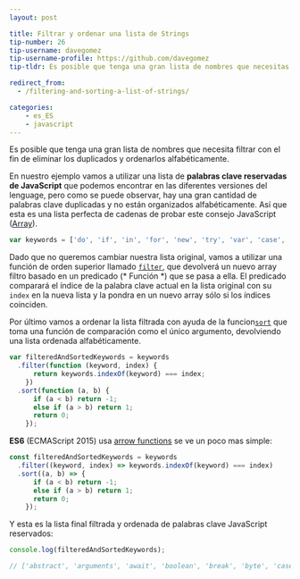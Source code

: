 ```yaml
---
layout: post

title: Filtrar y ordenar una lista de Strings
tip-number: 26
tip-username: davegomez
tip-username-profile: https://github.com/davegomez
tip-tldr: Es posible que tenga una gran lista de nombres que necesitas filtrar con el fin de eliminar los duplicados y ordenarlos alfabéticamente.

redirect_from:
  - /filtering-and-sorting-a-list-of-strings/

categories:
    - es_ES
    - javascript
---
```


Es posible que tenga una gran lista de nombres que necesita filtrar con el fin de eliminar los duplicados y ordenarlos alfabéticamente.

En nuestro ejemplo vamos a utilizar una lista de **palabras clave reservadas de JavaScript** que podemos encontrar en las diferentes versiones del lenguage, pero como se puede observar, hay una gran cantidad de palabras clave duplicadas y no están organizados alfabéticamente. Así que esta es una lista perfecta de cadenas de probar este consejo JavaScript ([Array](https://developer.mozilla.org/en-US/docs/Web/JavaScript/Reference/Global_Objects/Array)).

```js
var keywords = ['do', 'if', 'in', 'for', 'new', 'try', 'var', 'case', 'else', 'enum', 'null', 'this', 'true', 'void', 'with', 'break', 'catch', 'class', 'const', 'false', 'super', 'throw', 'while', 'delete', 'export', 'import', 'return', 'switch', 'typeof', 'default', 'extends', 'finally', 'continue', 'debugger', 'function', 'do', 'if', 'in', 'for', 'int', 'new', 'try', 'var', 'byte', 'case', 'char', 'else', 'enum', 'goto', 'long', 'null', 'this', 'true', 'void', 'with', 'break', 'catch', 'class', 'const', 'false', 'final', 'float', 'short', 'super', 'throw', 'while', 'delete', 'double', 'export', 'import', 'native', 'public', 'return', 'static', 'switch', 'throws', 'typeof', 'boolean', 'default', 'extends', 'finally', 'package', 'private', 'abstract', 'continue', 'debugger', 'function', 'volatile', 'interface', 'protected', 'transient', 'implements', 'instanceof', 'synchronized', 'do', 'if', 'in', 'for', 'let', 'new', 'try', 'var', 'case', 'else', 'enum', 'eval', 'null', 'this', 'true', 'void', 'with', 'break', 'catch', 'class', 'const', 'false', 'super', 'throw', 'while', 'yield', 'delete', 'export', 'import', 'public', 'return', 'static', 'switch', 'typeof', 'default', 'extends', 'finally', 'package', 'private', 'continue', 'debugger', 'function', 'arguments', 'interface', 'protected', 'implements', 'instanceof', 'do', 'if', 'in', 'for', 'let', 'new', 'try', 'var', 'case', 'else', 'enum', 'eval', 'null', 'this', 'true', 'void', 'with', 'await', 'break', 'catch', 'class', 'const', 'false', 'super', 'throw', 'while', 'yield', 'delete', 'export', 'import', 'public', 'return', 'static', 'switch', 'typeof', 'default', 'extends', 'finally', 'package', 'private', 'continue', 'debugger', 'function', 'arguments', 'interface', 'protected', 'implements', 'instanceof'];
```

Dado que no queremos cambiar nuestra lista original, vamos a utilizar una función de orden superior llamado [`filter`](https://developer.mozilla.org/en/docs/Web/JavaScript/Reference/Global_Objects/Array/filter), que devolverá un nuevo array  filtro basado en un predicado (* Función *) que se pasa a ella. El predicado comparará el índice de la palabra clave actual en la lista original con su `index` en la nueva lista y la pondra en un nuevo array sólo si los índices coinciden.

Por último vamos a ordenar la lista filtrada con ayuda de la funcion[`sort`](https://developer.mozilla.org/en-US/docs/Web/JavaScript/Reference/Global_Objects/Array/sort) que toma una función de comparación como el único argumento, devolviendo una lista ordenada alfabéticamente.

```js
var filteredAndSortedKeywords = keywords
  .filter(function (keyword, index) {
      return keywords.indexOf(keyword) === index;
    })
  .sort(function (a, b) {
      if (a < b) return -1;
      else if (a > b) return 1;
      return 0;
    });
```

**ES6** (ECMAScript 2015) usa [arrow functions](https://developer.mozilla.org/en/docs/Web/JavaScript/Reference/Functions/Arrow_functions) se ve un poco mas simple:

```js
const filteredAndSortedKeywords = keywords
  .filter((keyword, index) => keywords.indexOf(keyword) === index)
  .sort((a, b) => {
      if (a < b) return -1;
      else if (a > b) return 1;
      return 0;
    });
```

Y esta es la lista final filtrada y ordenada de palabras clave JavaScript reservados:

```js
console.log(filteredAndSortedKeywords);

// ['abstract', 'arguments', 'await', 'boolean', 'break', 'byte', 'case', 'catch', 'char', 'class', 'const', 'continue', 'debugger', 'default', 'delete', 'do', 'double', 'else', 'enum', 'eval', 'export', 'extends', 'false', 'final', 'finally', 'float', 'for', 'function', 'goto', 'if', 'implements', 'import', 'in', 'instanceof', 'int', 'interface', 'let', 'long', 'native', 'new', 'null', 'package', 'private', 'protected', 'public', 'return', 'short', 'static', 'super', 'switch', 'synchronized', 'this', 'throw', 'throws', 'transient', 'true', 'try', 'typeof', 'var', 'void', 'volatile', 'while', 'with', 'yield']
```
